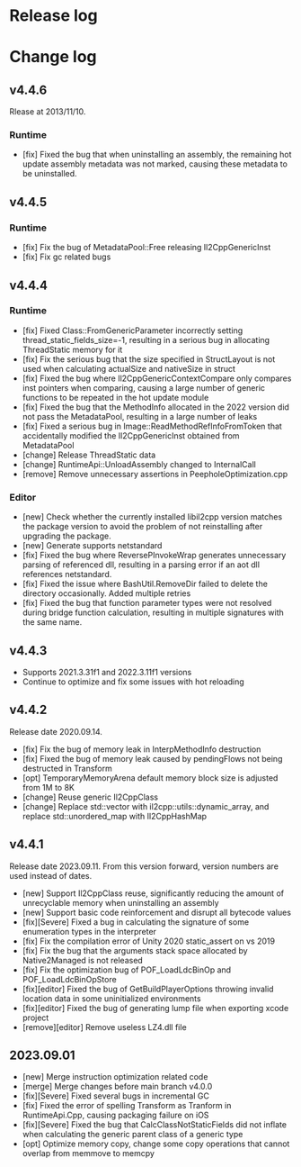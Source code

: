 # Release log

# Change log

## v4.4.6

Rlease at 2013/11/10.

### Runtime

- [fix] Fixed the bug that when uninstalling an assembly, the remaining hot update assembly metadata was not marked, causing these metadata to be uninstalled.

## v4.4.5

### Runtime

- [fix] Fix the bug of MetadataPool::Free releasing Il2CppGenericInst
- [fix] Fix gc related bugs

## v4.4.4

### Runtime

- [fix] Fixed Class::FromGenericParameter incorrectly setting thread_static_fields_size=-1, resulting in a serious bug in allocating ThreadStatic memory for it
- [fix] Fix the serious bug that the size specified in StructLayout is not used when calculating actualSize and nativeSize in struct
- [fix] Fixed the bug where Il2CppGenericContextCompare only compares inst pointers when comparing, causing a large number of generic functions to be repeated in the hot update module
- [fix] Fixed the bug that the MethodInfo allocated in the 2022 version did not pass the MetadataPool, resulting in a large number of leaks
- [fix] Fixed a serious bug in Image::ReadMethodRefInfoFromToken that accidentally modified the Il2CppGenericInst obtained from MetadataPool
- [change] Release ThreadStatic data
- [change] RuntimeApi::UnloadAssembly changed to InternalCall
- [remove] Remove unnecessary assertions in PeepholeOptimization.cpp

### Editor

- [new] Check whether the currently installed libil2cpp version matches the package version to avoid the problem of not reinstalling after upgrading the package.
- [new] Generate supports netstandard
- [fix] Fixed the bug where ReversePInvokeWrap generates unnecessary parsing of referenced dll, resulting in a parsing error if an aot dll references netstandard.
- [fix] Fixed the issue where BashUtil.RemoveDir failed to delete the directory occasionally. Added multiple retries
- [fix] Fixed the bug that function parameter types were not resolved during bridge function calculation, resulting in multiple signatures with the same name.

## v4.4.3

- Supports 2021.3.31f1 and 2022.3.11f1 versions
- Continue to optimize and fix some issues with hot reloading

## v4.4.2

Release date 2020.09.14.

- [fix] Fix the bug of memory leak in InterpMethodInfo destruction
- [fix] Fixed the bug of memory leak caused by pendingFlows not being destructed in Transform
- [opt] TemporaryMemoryArena default memory block size is adjusted from 1M to 8K
- [change] Reuse generic Il2CppClass
- [change] Replace std::vector with il2cpp::utils::dynamic_array, and replace std::unordered_map with Il2CppHashMap

## v4.4.1

Release date 2023.09.11. From this version forward, version numbers are used instead of dates.

- [new] Support Il2CppClass reuse, significantly reducing the amount of unrecyclable memory when uninstalling an assembly
- [new] Support basic code reinforcement and disrupt all bytecode values
- [fix][Severe] Fixed a bug in calculating the signature of some enumeration types in the interpreter
- [fix] Fix the compilation error of Unity 2020 static_assert on vs 2019
- [fix] Fix the bug that the arguments stack space allocated by Native2Managed is not released
- [fix] Fix the optimization bug of POF_LoadLdcBinOp and POF_LoadLdcBinOpStore
- [fix][editor] Fixed the bug of GetBuildPlayerOptions throwing invalid location data in some uninitialized environments
- [fix][editor] Fixed the bug of generating lump file when exporting xcode project
- [remove][editor] Remove useless LZ4.dll file

## 2023.09.01

- [new] Merge instruction optimization related code
- [merge] Merge changes before main branch v4.0.0
- [fix][Severe] Fixed several bugs in incremental GC
- [fix] Fixed the error of spelling Transform as Tranform in RuntimeApi.Cpp, causing packaging failure on iOS
- [fix][Severe] Fixed the bug that CalcClassNotStaticFields did not inflate when calculating the generic parent class of a generic type
- [opt] Optimize memory copy, change some copy operations that cannot overlap from memmove to memcpy